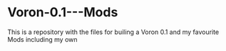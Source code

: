 # Voron-0.1---Mods
This is a repository with the files for builing a Voron 0.1 and my favourite Mods including my own 
